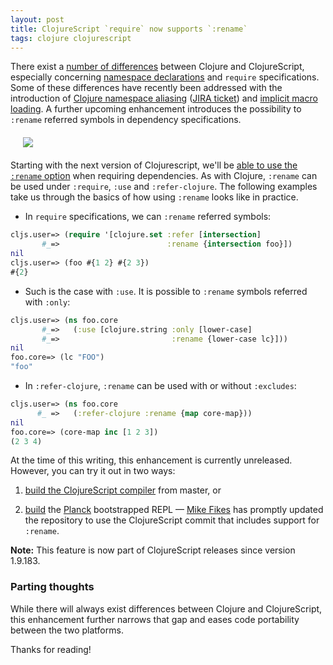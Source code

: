 ```yaml
---
layout: post
title: ClojureScript `require` now supports `:rename`
tags: clojure clojurescript
---
```


There exist a [number of differences](https://github.com/clojure/clojurescript/wiki/Differences-from-Clojure) between Clojure and ClojureScript, especially concerning [namespace declarations](https://github.com/clojure/clojurescript/wiki/Differences-from-Clojure#namespaces) and `require` specifications. Some of these differences have recently been addressed with the introduction of [Clojure namespace aliasing](http://blog.fikesfarm.com/posts/2016-07-03-clojurescript-clojure-namespace-aliasing.html) ([JIRA ticket](http://dev.clojure.org/jira/browse/CLJS-1692)) and [implicit macro loading](http://dev.clojure.org/jira/browse/CLJS-1507). A further upcoming enhancement introduces the possibility to `:rename` referred symbols in dependency specifications.


<!--more-->

<div style="margin:20px">
  <img style="margin:0 auto" src="https://cloud.githubusercontent.com/assets/661909/17553842/d9429ecc-5eff-11e6-97b2-08fe95d4fef5.jpg">
</div>


Starting with the next version of Clojurescript, we'll be [able to use the `:rename` option](http://dev.clojure.org/jira/browse/CLJS-1508) when requiring dependencies. As with Clojure, `:rename` can be used under `:require`, `:use` and `:refer-clojure`. The following examples take us through the basics of how using `:rename` looks like in practice.

-  In `require` specifications, we can `:rename` referred symbols:

```clojure
cljs.user=> (require '[clojure.set :refer [intersection]
       #_=>                        :rename {intersection foo}])
nil
cljs.user=> (foo #{1 2} #{2 3})
#{2}
```

-  Such is the case with `:use`. It is possible to `:rename` symbols referred with `:only`:

```clojure
cljs.user=> (ns foo.core
       #_=>   (:use [clojure.string :only [lower-case]
       #_=>                         :rename {lower-case lc}]))
nil
foo.core=> (lc "FOO")
"foo"
```

- In `:refer-clojure`, `:rename` can be used with or without `:excludes`:

```clojure
cljs.user=> (ns foo.core
      #_ =>   (:refer-clojure :rename {map core-map}))
nil
foo.core=> (core-map inc [1 2 3])
(2 3 4)
```


At the time of this writing, this enhancement is currently unreleased. However, you can try it out in two ways:

1. [build the ClojureScript compiler](https://github.com/clojure/clojurescript/wiki/Building-the-compiler) from master, or

2. [build](https://github.com/mfikes/planck#building) the [Planck](http://planck-repl.org/) bootstrapped REPL — [Mike Fikes](https://twitter.com/mfikes) has promptly updated the repository to use the ClojureScript commit that includes support for `:rename`.


<p>
  <span style="font-weight:bold">Note:</span> This feature is now part of ClojureScript releases since version 1.9.183.
</p>

### Parting thoughts

While there will always exist differences between Clojure and ClojureScript, this enhancement further narrows that gap and eases code portability between the two platforms.

Thanks for reading!
